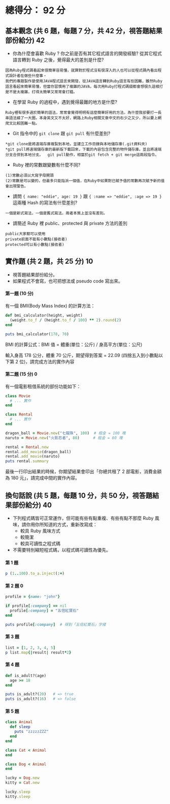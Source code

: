 # 總得分： 92 分

## 基本觀念 (共 6 題，每題 7 分，共 42 分，視答題結果部份給分) 42

* 你為什麼會喜歡 Ruby ? 你之前是否有其它程式語言的開發經驗? 從其它程式語言轉到 Ruby 之後，覺得最大的差別是什麼?
```
因為Ruby程式碼看起來很簡單容易懂，就算對於程式沒有很深入的人也可以從程式碼內看出程式設計者在做些什麼事‧
我們的專題製作是使用JAVA程式語言來開發，從JAVA語言轉到Ruby語言有些困難，雖然Ruby語言看起來簡單易懂，但當你習慣用了複雜的JAVA，每次用Ruby打程式碼錢都會想很久這樣打是不是太複雜，打得太簡單又常常會打錯。
```
* 在學習 Ruby 的過程中，遇到覺得最難的地方是什麼?
```
Ruby裡有很多過於簡單的語法，常常會覺得明明有這麼簡單好用的方法，為什麼我卻要打一長串語法繞了一大圈。本身英文又不太好，網路上Ruby相關文章中文的右少之又少，所以要上網爬文比較困難一點。
```

* Git 指令中的 `git clone` 跟 `git pull` 有什麼差別?
```
*git clone是將遠端存庫複製到本地，並建立工作目錄與本地儲存庫(.git資料夾)
*git pull將遠端儲存庫的最新版下載回來，下載的內容包含完整的物件儲存庫。並且將遠端分支合併到本地分支。  git pull動作，相當於git fetch + git merge這兩段指令。
```
* Ruby 裡的常數跟變數有什麼不同?
```
(1)常數必須以大寫字母開頭
(2)常數是可以變的，但最多只能指派一個值，在Ruby中如果對已賦予值的常數再次賦予新的值會出現警告。
```
* 請問 `{ name: "eddie", age: 19 }` 跟 `{ :name => "eddie", :age => 19 }` 這兩種 Hash 的寫法有什麼差別?
```
一個是新式寫法，一個是舊式寫法，兩者本質上並沒有差別。
```
* 請簡述 Ruby 裡 public、protected 與 private 方法的差別
```
public大家都可以使用
private前面不能有小數點(接收者)
protected可以有小數點(接收者)
```

## 實作題 (共 2 題，共 25 分) 10

* 視答題結果部份給分。
* 如果程式不會寫，也可把想法或 pseudo code 寫出來。

#### 第一題 (10 分)

有一個 BMI(Body Mass Index) 的計算方法：

```ruby
def bmi_calculator(height, weight)
  (weight.to_f / (height.to_f / 100) ** 2).round(2)
end

puts bmi_calculator(178, 70)
```

BMI 的計算公式：BMI 值 = 體重(單位：公斤) / 身高平方(單位：公尺)

輸入身高 178 公分，體重 70 公斤，期望得到答案 = 22.09 (四捨五入到小數點以下第 2 位)，請完成方法的實作內容

#### 第二題 (15 分) 0

有一個電影租借系統的部份功能如下：

```ruby
class Movie
  # ... 實作
end

class Rental
  # ... 實作
end

dragon_ball = Movie.new("七龍珠", 100)  # 租金 = 100 塊
naruto = Movie.new("火影忍者", 80)      # 租金 = 80 塊

rental = Rental.new
rental.add_movie(dragon_ball)
rental.add_movie(naruto)
puts rental.summary
```

最後一行印出結果的時候，你期望結果會印出「你總共租了 2 部電影，消費金額為 180 元」，請完成中間的實作內容。

## 換句話說 (共 5 題，每題 10 分，共 50 分，視答題結果部份給分) 40

* 下列程式碼皆可正常運作，但可能有些有點重複、有些有點不那麼 Ruby 風味，請你用你所知道的方式，重新改寫成：
  * 較具 Ruby 風味方式
  * 較簡潔
  * 較具可讀性之程式碼
* 不需要特別縮短程式碼，以程式碼可讀性為優先。

#### 第 1 題

```ruby
p (1..100).to_a.inject(:+)
```

#### 第 2 題 0

```ruby
profile = {name: "john"}

if profile[:company] == nil
  profile[:company] = "五倍紅寶石"
end

puts profile[:company]  # 得到「五倍紅寶石」字樣
```

#### 第 3 題

```ruby
list = [1, 2, 3, 4, 5]
p list.map{|result| result*2}
```

#### 第 4 題

```ruby
def is_adult?(age)
  age >= 18
end

puts is_adult?(20)   # => true
puts is_adult?(16)   # => false
```

#### 第 5 題

```ruby
class Animal
  def sleep
    puts "zzzzzZZZ"
  end
end

class Cat < Animal
end

class Dog < Animal
end

lucky = Dog.new
kitty = Cat.new

lucky.sleep
kitty.sleep
```
